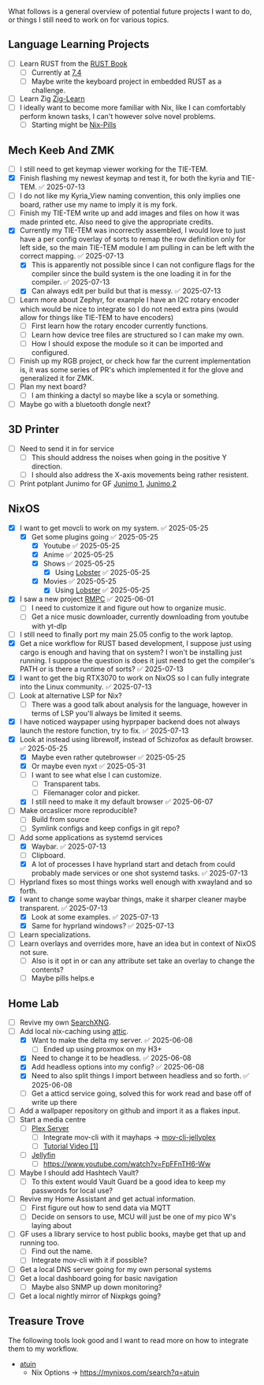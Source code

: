 What follows is a general overview of potential future projects I want to do, or things I still need to work on for various topics.
## Language Learning Projects

- [ ] Learn RUST from the [RUST Book](https://doc.rust-lang.org/book/)
	- [ ] Currently at [7.4](https://doc.rust-lang.org/book/ch07-04-bringing-paths-into-scope-with-the-use-keyword.html)
	- [ ] Maybe write the keyboard project in embedded RUST as a challenge.
- [ ] Learn Zig [Zig-Learn](https://ziglang.org/learn/)
- [ ] I ideally want to become more familiar with Nix, like I can comfortably perform known tasks, I can't however solve novel problems. 
	- [ ] Starting might be [Nix-Pills](https://nixos.org/guides/nix-pills/)

## Mech Keeb And ZMK

- [ ] I still need to get keymap viewer working for the  TIE-TEM.
- [x] Finish flashing my newest keymap and test it, for both the kyria and TIE-TEM. ✅ 2025-07-13
- [ ] I do not like my Kyria_View naming convention, this only implies one board, rather use my name to imply it is my fork.
- [ ] Finish my TIE-TEM write up and add images and files on how it was made printed etc. Also need to give the appropriate credits.
- [x] Currently my TIE-TEM was incorrectly assembled, I would love to just have a per config overlay of sorts to remap the row definition only for left side, so the main TIE-TEM module I am pulling in can be left with the correct mapping. ✅ 2025-07-13
	- [x] This is apparently not possible since I can not configure flags for the compiler since the build system is the one loading it in for the compiler. ✅ 2025-07-13
	- [x] Can always edit per build but that is messy. ✅ 2025-07-13
- [ ] Learn more about Zephyr, for example I have an I2C rotary encoder which would be nice to integrate so I do not need extra pins (would allow for things like TIE-TEM to have encoders)
	- [ ] First learn how the rotary encoder currently functions.
	- [ ] Learn how device tree files are structured so I can make my own.
	- [ ] How I should expose the module so it can be imported and configured.
- [ ] Finish up my RGB project, or check how far the current implementation is, it was some series of PR's which implemented it for the glove and generalized it for ZMK.
- [ ] Plan my next board?
	- [ ] I am thinking a dactyl so maybe like a scyla or something.
- [ ] Maybe go with a bluetooth dongle next?

## 3D Printer

- [ ] Need to send it in for service
	- [ ] This should address the noises when going in the positive Y direction.
	- [ ] I should also address the X-axis movements being rather resistent.
- [ ] Print potplant Junimo for GF [Junimo 1](https://www.printables.com/model/208635-stardew-valley-junimo-vase-for-plant-pot/files), [Junimo 2](https://www.printables.com/model/233488-stardew-valley-junimo-succulent-holder)

## NixOS

- [x] I want to get movcli to work on my system. ✅ 2025-05-25
	- [x] Get some plugins going ✅ 2025-05-25
		- [x] Youtube ✅ 2025-05-25
		- [x] Anime ✅ 2025-05-25
		- [x] Shows ✅ 2025-05-25
			- [x] Using [Lobster](https://github.com/justchokingaround/lobster?tab=readme-ov-file#nixos-flake) ✅ 2025-05-25
		- [x] Movies ✅ 2025-05-25
			- [x] Using [Lobster](https://github.com/justchokingaround/lobster?tab=readme-ov-file#nixos-flake) ✅ 2025-05-25
- [x] I saw a new project [RMPC](https://github.com/mierak/rmpc) ✅ 2025-06-01
	- [ ] I need to customize it and figure out how to organize music.
	- [ ] Get a nice music downloader, currently downloading from youtube with yt-dlp
- [ ] I still need to finally port my main 25.05 config to the work laptop.
- [x] Get a nice workflow for RUST based development, I suppose just using cargo is enough and having that on system? I won't be installing just running. I suppose the question is does it just need to get the compiler's PATH or is there a runtime of sorts? ✅ 2025-07-13
- [x] I want to get the big RTX3070 to work on NixOS so I can fully integrate into the Linux community. ✅ 2025-07-13
- [ ] Look at alternative LSP for Nix?
	- [ ] There was a good talk about analysis for the language, however in terms of LSP you'll always be limited it seems.
- [x] I have noticed waypaper using hyprpaper backend does not always launch the restore function, try to fix. ✅ 2025-07-13
- [x] Look at instead using librewolf, instead of Schizofox as default browser. ✅ 2025-05-25
	- [x] Maybe even rather qutebrowser ✅ 2025-05-25
	- [x] Or maybe even nyxt ✅ 2025-05-31
	- [ ] I want to see what else I can customize.
		- [ ] Transparent tabs.
		- [ ] Filemanager color and picker.
	- [x] I still need to make it my default browser ✅ 2025-06-07
- [ ] Make orcaslicer more reproducible? 
	- [ ] Build from source
	- [ ] Symlink configs and keep configs in git repo?
- [ ] Add some applications as systemd services
	- [x] Waybar. ✅ 2025-07-13
	- [ ] Clipboard.
	- [x] A lot of processes I have hyprland start and detach from could probably made services or one shot systemd tasks. ✅ 2025-07-13
- [ ] Hyprland fixes so most things works well enough with xwayland and so forth.
- [x] I want to change some waybar things, make it sharper cleaner maybe transparent. ✅ 2025-07-13
	- [x] Look at some examples. ✅ 2025-07-13
	- [x] Same for hyprland windows? ✅ 2025-07-13
- [ ] Learn specializations.
- [ ] Learn overlays and overrides more, have an idea but in context of NixOS not sure.
	- [ ] Also is it opt in or can any attribute set take an overlay to change the contents?
	- [ ] Maybe pills helps.e

## Home Lab

- [ ] Revive my own [SearchXNG](https://github.com/searxng/searxng).
- [ ] Add local nix-caching using [attic](https://github.com/zhaofengli/attic).
	- [x] Want to make the delta my server. ✅ 2025-06-08
		- [ ] Ended up using proxmox on my H3+
	- [x] Need to change it to be headless. ✅ 2025-06-08
	- [x] Add headless options into my config? ✅ 2025-06-08
	- [x] Need to also split things I import between headless and so forth. ✅ 2025-06-08
	- [ ] Get a atticd service going, solved this for work read and base off of write up there
- [ ] Add a wallpaper repository on github and import it as a flakes input.
- [ ] Start a media centre
	- [ ] [Plex Server](https://www.plex.tv/)
		- [ ] Integrate mov-cli with it mayhaps -> [mov-cli-jellyplex](https://github.com/mov-cli/mov-cli-jellyplex)
		- [ ] [Tutorial Video [1]](https://www.howtogeek.com/did-you-know-you-could-stream-plex-or-jellyfin-in-your-terminal/)
	- [ ] [Jellyfin](https://jellyfin.org/)
		- [ ] https://www.youtube.com/watch?v=FpFFnTH6-Ww
- [ ] Maybe I should add Hashtech Vault?
	- [ ] To this extent would Vault Guard be a good idea to keep my passwords for local use?
- [ ] Revive my Home Assistant and get actual information.
	- [ ] First figure out how to send data via MQTT
	- [ ] Decide on sensors to use, MCU will just be one of my pico W's laying about
- [ ] GF uses a library service to host public books, maybe get that up and running too.
	- [ ] Find out the name.
	- [ ] Integrate mov-cli with it if possible?
- [ ] Get a local DNS server going for my own personal systems
- [ ] Get a local dashboard going for basic navigation
	- [ ] Maybe also SNMP up down monitoring?
- [ ] Get a local nightly mirror of Nixpkgs going? 

## Treasure Trove

The following tools look good and I want to read more on how to integrate them to my workflow.

- [atuin](https://atuin.sh/)
	- Nix Options -> https://mynixos.com/search?q=atuin   

